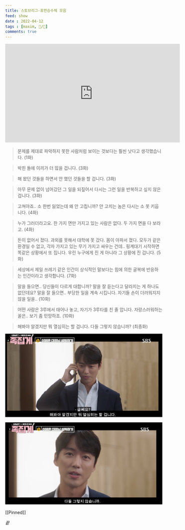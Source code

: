 ```yaml
---
title: 스토브리그-휴먼승수체 모음
feed: show
date : 2022-04-12
tags : [maxim, 📝️/🌲️]
comments: true
---
```


<iframe width="560" height="315" src="https://www.youtube.com/embed/V8963uVBrE8" title="YouTube video player" frameborder="0" allow="accelerometer; autoplay; clipboard-write; encrypted-media; gyroscope; picture-in-picture" allowfullscreen></iframe>

>문제를 제대로 파악하지 못한 사람처럼 보이는 것보다는 훨씬 낫다고 생각했습니다.
>(1화)
 
>박힌 돌에 이끼가 더 많을 겁니다.
>(3화)

>해 왔던 것들을 하면서 안 했던 것들을 할 겁니다.
>(3화)

>아무 문제 없이 넘어갔던 그 일을 되짚어서 다시는 그런 일을 반복하고 싶지 않은 겁니다.
>(3화)

>고쳐야죠.. 소 한번 잃었는데 왜 안 고칩니까? 안 고치는 놈은 다시는 소 못 키웁니다.
>(4화)

>누가 그러더라고요. 한 가지 면만 가지고 있는 사람은 없다. 두 가지 면을 다 보라고.
>(4화)

>돈이 없어서 졌다. 과외를 못해서 대학에 못 갔다. 몸이 아파서 졌다.
>모두가 같은 환경일 수 없고, 각자 가지고 있는 무기 가지고 싸우는 건데.. 핑계대기 시작하면 똑같은 상황에서 또 집니다.
>우린 누구에게 진 게 아니라 그 상황에 진 겁니다.
>(5화) 

>세상에서 제일 쓰레기 같은 인간이 상식적인 말보다는 힘에 의한 굴복에 반응하는 인간이라고 생각합니다.
>(7화)

>말을 들으면.. 당신들이 다르게 대합니까? 말을 잘 듣는다고 달라지는 게 하나도 없던데요?
>말을 잘 들으면.. 부당한 일을 계속 시킵니다. 자기들 손이 더러워지지 않을 일을..
>(10화)

>어떤 사람은 3루에서 태어나 놓고, 자기가 3루타를 친 줄 압니다.
>자랑스러워하는 꼴은.. 보기 좀 민망하죠.
>(10화)

>해봐야 알겠지만 뭐 열심히는 할 겁니다. 다들 그렇지 않습니까?
>(최종화)

![](/attachments/12320220412.png)

![](/attachments/45e620220412.png)

[[Pinned]]

_끝_